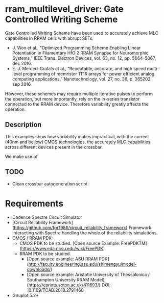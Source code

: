 # rram_multilevel_driver: Gate Controlled Writing Scheme

Gate Controlled Writing Scheme have been used to accurately achieve MLC capabilities in RRAM cells with abrupt SETs.


* J. Woo et al., “Optimized Programming Scheme Enabling Linear
Potentiation in Filamentary HfO 2 RRAM Synapse for Neuromorphic
Systems,” IEEE Trans. Electron Devices, vol. 63, no. 12, pp. 5064–5067,
dec 2016.
* E. J. Merced-Grafals et al., “Repeatable, accurate, and high speed multi-
level programming of memristor 1T1R arrays for power efficient analog
computing applications,” Nanotechnology, vol. 27, no. 36, p. 365202,
sep 2016.

However, these schemes may require multiple iterative pulses  to perform the operation,
but more importantly, rely on the in-series transistor connected to the RRAM device.
Therefore variability greatly affects the operation.

## Description
This examples show how variability makes impractical, with the current (40nm and bellow) CMOS technologies,
the accurately MLC capabilities across different devices present in the crossbar.

We make use of
## TODO
* Clean crossbar autogeneration script

# Requirements
* Cadence Spectre Circuit Simulator
* [Circuit Reliability Framework] (https://github.com/fgr1986/circuit_reliability_framework) Framework interacting with Spectre handling the whole of the reliability simulations.
* CMOS / RRAM PDK:
	* CMOS PDK to be studied. [Open source Example: FreePDKTM] (https://www.eda.ncsu.edu/wiki/FreePDK)
	* RRAM PDK to be studied.
		* [Open source example: ASU RRAM PDK] (http://faculty.engineering.asu.edu/shimengyu/model-downloads/)
		* [Open source example: Aristotle University of Thessalonica / Southampton University RRAM Model] (https://eprints.soton.ac.uk/411693/) DOI; 10.1109/TCAD.2018.2791468
* Gnuplot 5.2+
